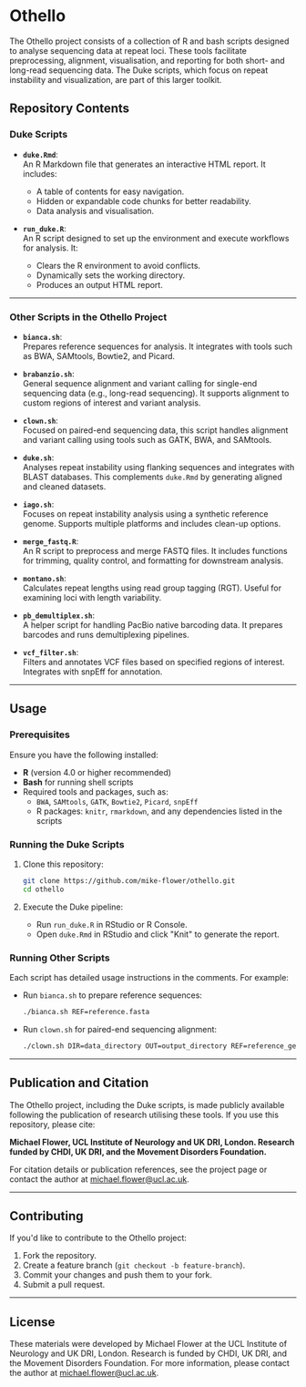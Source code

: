 # Othello

The Othello project consists of a collection of R and bash scripts designed to analyse sequencing data at repeat loci. These tools facilitate preprocessing, alignment, visualisation, and reporting for both short- and long-read sequencing data. The Duke scripts, which focus on repeat instability and visualization, are part of this larger toolkit.

## Repository Contents

### Duke Scripts

- **`duke.Rmd`**:  
  An R Markdown file that generates an interactive HTML report. It includes:
  - A table of contents for easy navigation.
  - Hidden or expandable code chunks for better readability.
  - Data analysis and visualisation.

- **`run_duke.R`**:  
  An R script designed to set up the environment and execute workflows for analysis. It:
  - Clears the R environment to avoid conflicts.
  - Dynamically sets the working directory.
  - Produces an output HTML report.
  
---

### Other Scripts in the Othello Project

- **`bianca.sh`**:  
  Prepares reference sequences for analysis. It integrates with tools such as BWA, SAMtools, Bowtie2, and Picard.

- **`brabanzio.sh`**:  
  General sequence alignment and variant calling for single-end sequencing data (e.g., long-read sequencing). It supports alignment to custom regions of interest and variant analysis.

- **`clown.sh`**:  
  Focused on paired-end sequencing data, this script handles alignment and variant calling using tools such as GATK, BWA, and SAMtools.

- **`duke.sh`**:  
  Analyses repeat instability using flanking sequences and integrates with BLAST databases. This complements `duke.Rmd` by generating aligned and cleaned datasets.

- **`iago.sh`**:  
  Focuses on repeat instability analysis using a synthetic reference genome. Supports multiple platforms and includes clean-up options.

- **`merge_fastq.R`**:  
  An R script to preprocess and merge FASTQ files. It includes functions for trimming, quality control, and formatting for downstream analysis.

- **`montano.sh`**:  
  Calculates repeat lengths using read group tagging (RGT). Useful for examining loci with length variability.

- **`pb_demultiplex.sh`**:  
  A helper script for handling PacBio native barcoding data. It prepares barcodes and runs demultiplexing pipelines.

- **`vcf_filter.sh`**:  
  Filters and annotates VCF files based on specified regions of interest. Integrates with snpEff for annotation.

---
  
## Usage

### Prerequisites
Ensure you have the following installed:
- **R** (version 4.0 or higher recommended)
- **Bash** for running shell scripts
- Required tools and packages, such as:
  - `BWA`, `SAMtools`, `GATK`, `Bowtie2`, `Picard`, `snpEff`
  - R packages: `knitr`, `rmarkdown`, and any dependencies listed in the scripts

### Running the Duke Scripts
1. Clone this repository:
   ```bash
   git clone https://github.com/mike-flower/othello.git
   cd othello
   ```

2. Execute the Duke pipeline:
   - Run `run_duke.R` in RStudio or R Console.
   - Open `duke.Rmd` in RStudio and click "Knit" to generate the report.

### Running Other Scripts
Each script has detailed usage instructions in the comments. For example:
- Run `bianca.sh` to prepare reference sequences:
  ```bash
  ./bianca.sh REF=reference.fasta
  ```

- Run `clown.sh` for paired-end sequencing alignment:
  ```bash
  ./clown.sh DIR=data_directory OUT=output_directory REF=reference_genome
  ```

---

## Publication and Citation

The Othello project, including the Duke scripts, is made publicly available following the publication of research utilising these tools. If you use this repository, please cite:

**Michael Flower, UCL Institute of Neurology and UK DRI, London. Research funded by CHDI, UK DRI, and the Movement Disorders Foundation.**

For citation details or publication references, see the project page or contact the author at michael.flower@ucl.ac.uk.

---

## Contributing

If you'd like to contribute to the Othello project:
1. Fork the repository.
2. Create a feature branch (`git checkout -b feature-branch`).
3. Commit your changes and push them to your fork.
4. Submit a pull request.

---

## License

These materials were developed by Michael Flower at the UCL Institute of Neurology and UK DRI, London. Research is funded by CHDI, UK DRI, and the Movement Disorders Foundation. For more information, please contact the author at michael.flower@ucl.ac.uk.